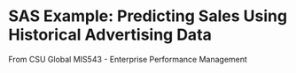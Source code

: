 # SAS Example: Predicting Sales Using Historical Advertising Data
From CSU Global MIS543 - Enterprise Performance Management
